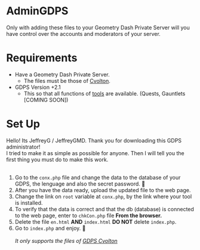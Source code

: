 # AdminGDPS
Only with adding these files to your Geometry Dash Private Server will you have control over the accounts and moderators of your server.

# Requirements
* Have a Geometry Dash Private Server.
  * The files must be those of [Cvolton](https://github.com/Cvolton/GMDprivateServer).
* GDPS Version +2.1
  * This so that all functions of [tools](./herramientas) are available. (Quests, Gauntlets [COMING SOON])

# Set Up
Hello! Its JeffreyG / JeffreyGMD. Thank you for downloading this GDPS administrator!<br>
 I tried to make it as simple as possible for anyone. Then I will tell you the first thing you must do to make this work.<br><br>

1. Go to the `conx.php` file and change the data to the database of your GDPS, the lenguage and also the secret password. 🤫<br>
2. After you have the data ready, upload the updated file to the web page. <br>
3. Change the link on `root` variable at `conx.php`, by the link where your tool is installed.<br>
4. To verify that the data is correct and that the db (database) is connected to the web page, enter to `chkCon.php` file **From the browser.**<br>
5. Delete the file `en.html` **AND** `index.html` **DO NOT** delete `index.php`.
6. Go to `index.php` and enjoy. 🙂 <br><br>
*It only supports the files of [GDPS Cvolton](https://github.com/Cvolton/GMDprivateServer)*
